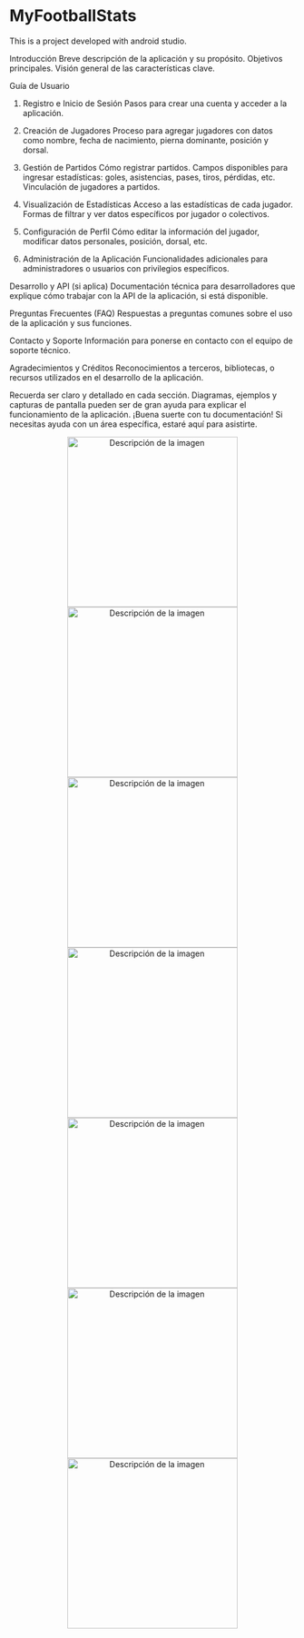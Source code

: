 # MyFootballStats

This is a project developed with android studio.

Introducción
Breve descripción de la aplicación y su propósito.
Objetivos principales.
Visión general de las características clave.


Guía de Usuario

1. Registro e Inicio de Sesión
Pasos para crear una cuenta y acceder a la aplicación.

2. Creación de Jugadores
Proceso para agregar jugadores con datos como nombre, fecha de nacimiento, pierna dominante, posición y dorsal.

3. Gestión de Partidos
Cómo registrar partidos.
Campos disponibles para ingresar estadísticas: goles, asistencias, pases, tiros, pérdidas, etc.
Vinculación de jugadores a partidos.

4. Visualización de Estadísticas
Acceso a las estadísticas de cada jugador.
Formas de filtrar y ver datos específicos por jugador o colectivos.

5. Configuración de Perfil
Cómo editar la información del jugador, modificar datos personales, posición, dorsal, etc.

6. Administración de la Aplicación
Funcionalidades adicionales para administradores o usuarios con privilegios específicos.


Desarrollo y API (si aplica)
Documentación técnica para desarrolladores que explique cómo trabajar con la API de la aplicación, si está disponible.


Preguntas Frecuentes (FAQ)
Respuestas a preguntas comunes sobre el uso de la aplicación y sus funciones.


Contacto y Soporte
Información para ponerse en contacto con el equipo de soporte técnico.


Agradecimientos y Créditos
Reconocimientos a terceros, bibliotecas, o recursos utilizados en el desarrollo de la aplicación.

Recuerda ser claro y detallado en cada sección. Diagramas, ejemplos y capturas de pantalla pueden ser de gran ayuda para explicar el funcionamiento de la aplicación. ¡Buena suerte con tu documentación! Si necesitas ayuda con un área específica, estaré aquí para asistirte.

<p align="center">
  <img src="images/pantalla_principal.png" alt="Descripción de la imagen" width="300">
  <img src="images/pantalla_players.png" alt="Descripción de la imagen" width="300">
  <img src="images/pantalla_addplayer.png" alt="Descripción de la imagen" width="300">
  <img src="images/pantalla_player.png" alt="Descripción de la imagen" width="300">
  <img src="images/pantalla_addmatch.png" alt="Descripción de la imagen" width="300">
  <img src="images/pantalla_match.png" alt="Descripción de la imagen" width="300">
  <img src="images/pantalla_field.png" alt="Descripción de la imagen" width="300"> 
</p>

<p align="center">
  
</p>

<p align="center">
  
</p>

<p align="center">
  
</p>

